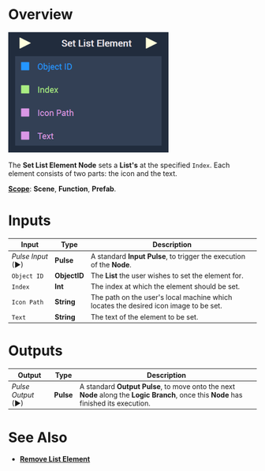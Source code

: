 # Overview

![The Set List Element Node.](../../../.gitbook/assets/setlistelement.png)

The **Set List Element Node** sets a **List's** at the specified `Index`. Each element consists of two parts: the icon and the text. 


[**Scope**](../../overview.md#scopes): **Scene**, **Function**, **Prefab**.


# Inputs

|Input|Type|Description|
|---|---|---|
|*Pulse Input* (►)|**Pulse**|A standard **Input Pulse**, to trigger the execution of the **Node**.|
|`Object ID`|**ObjectID**|The **List** the user wishes to set the element for.|
|`Index`|**Int**|The index at which the element should be set.|
|`Icon Path`|**String**|The path on the user's local machine which locates the desired icon image to be set.|
|`Text`|**String**|The text of the element to be set.|

# Outputs

|Output|Type|Description|
|---|---|---|
|*Pulse Output* (►)|**Pulse**|A standard **Output Pulse**, to move onto the next **Node** along the **Logic Branch**, once this **Node** has finished its execution.|

# See Also

* [**Remove List Element**](removelistelement.md)

